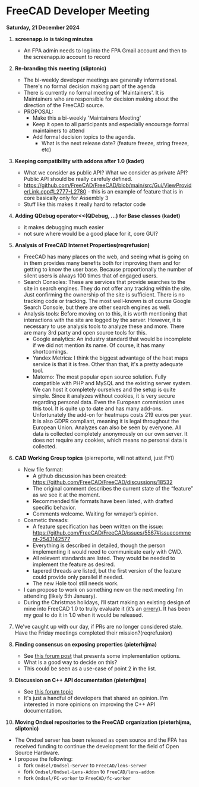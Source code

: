 # FreeCAD Developer Meeting

**Saturday, 21 December 2024**

1. **screenapp.io is taking minutes**
   - An FPA admin needs to log into the FPA Gmail account and then to the screenapp.io account to record
2. **Re-branding this meeting (sliptonic)**
   - The bi-weekly developer meetings are generally informational.  There's no formal decision making part of the agenda
   - There is currently no formal meeting of 'Maintainers'.  It is Maintainers who are responsible for decision making about the direction of the FreeCAD source.
   - PROPOSAL:
     - Make this a bi-weekly 'Maintainers Meeting'
     - Keep it open to all participants and especially encourage formal maintainers to attend
     - Add formal decision topics to the agenda.
       - What is the next release date?  (feature freeze, string freeze, etc)
3. **Keeping compatibility with addons after 1.0 (kadet)**
   - What we consider as public API? What we consider as private API? Public API should be really carefuly defined.
   - https://github.com/FreeCAD/FreeCAD/blob/main/src/Gui/ViewProviderLink.cpp#L2777-L2780 - this is an example of feature that is in core basically only for Assembly 3
   - Stuff like this makes it really hard to refactor code
4. **Adding QDebug operator<<(QDebug, ...) for Base classes (kadet)**
   - it makes debugging much easier
   - not sure where would be a good place for it, core GUI?
5. **Analysis of FreeCAD Internet Properties(reqrefusion)**
   - FreeCAD has many places on the web, and seeing what is going on in them provides many benefits both for improving them and for getting to know the user base. Because proportionally the number of silent users is always 100 times that of engaged users.
   - Search Consoles: These are services that provide searches to the site in search engines. They do not offer any tracking within the site. Just confirming the ownership of the site is sufficient. There is no tracking code or tracking. The most well-known is of course Google Search Console, but there are other search engines as well.
   - Analysis tools: Before moving on to this, it is worth mentioning that interactions with the site are logged by the server. However, it is necessary to use analysis tools to analyze these and more. There are many 3rd party and open source tools for this.
       - Google analytics: An industry standard that would be incomplete if we did not mention its name. Of course, it has many shortcomings.
       - Yandex Metrica: I think the biggest advantage of the heat maps service is that it is free. Other than that, it's a pretty adequate tool.
       - Matomo: The most popular open source solution. Fully compatible with PHP and MySQL and the existing server system. We can host it completely ourselves and the setup is quite simple. Since it analyzes without cookies, it is very secure regarding personal data. Even the European commission uses this tool. It is quite up to date and has many add-ons. Unfortunately the add-on for heatmaps costs 219 euros per year. It is also GDPR compliant, meaning it is legal throughout the European Union. Analyzes can also be seen by everyone. All data is collected completely anonymously on our own server. It does not require any cookies, which means no personal data is collected.

6. **CAD Working Group topics** (pierreporte, will not attend, just FYI)
   - New file format:
     + A github discussion has been created: https://github.com/FreeCAD/FreeCAD/discussions/18532
     + The original comment describes the current state of the “feature” as we see it at the moment.
     + Recommended file formats have been listed, with drafted specific behavior.
     + Comments welcome. Waiting for wmayer’s opinion.
   - Cosmetic threads:
     + A feature specification has been written on the issue: https://github.com/FreeCAD/FreeCAD/issues/5567#issuecomment-2543142577
     + Everything is described in detailed, though the person implementing it would need to communicate early with CWD.
     + All relevent standards are listed. They would be needed to implement the feature as desired.
     + tapered threads are listed, but the first version of the feature could provide only parallel if needed.
     + The new Hole tool still needs work.
   - I can propose to work on something new on the next meeting I’m attending (likely 5th January).
   - During the Christmas holidays, I’ll start making an existing design of mine into FreeCAD 1.0 to trully evaluate it (it’s an [orrery](https://en.wikipedia.org/wiki/Orrery)). It has been my goal to do it in 1.0 when it would be released.
7. We've caught up with our day, if PRs are no longer considered stale. Have the Friday meetings completed their mission?(reqrefusion)
8. **Finding consensus on exposing properties (pieterhijma)**
   - See [this forum post](https://forum.freecad.org/viewtopic.php?p=796706#p796706) that presents some implementation options.
   - What is a good way to decide on this?
   - This could be seen as a use-case of point 2 in the list.
9. **Discussion on C++ API documentation (pieterhijma)**
   - See [this forum topic](https://forum.freecad.org/viewtopic.php?t=92919)
   - It's just a handful of developers that shared an opinion.  I'm interested in more opinions on improving the C++ API documentation.
10. **Moving Ondsel repositories to the FreeCAD organization (pieterhijma, sliptonic)**
   - The Ondsel server has been released as open source and the FPA has
     received funding to continue the development for the field of Open Source
     Hardware.
   - I propose the following:
     - fork `Ondsel/Ondsel-Server` to `FreeCAD/lens-server`
     - fork `Ondsel/Ondsel-Lens-Addon` to `FreeCAD/lens-addon`
     - fork `Ondsel/FC-worker` to `FreeCAD/fc-worker`
